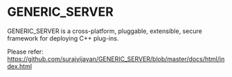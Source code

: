 GENERIC_SERVER
==============

GENERIC_SERVER is a cross-platform, pluggable, extensible, secure framework for deploying C++ plug-ins. 

Please refer:
https://github.com/surajvijayan/GENERIC_SERVER/blob/master/docs/html/index.html
